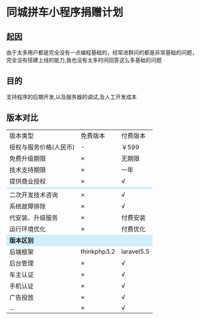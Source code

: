 # 同城拼车小程序捐赠计划

## 起因
由于太多用户都是完全没有一点编程基础的，经常进群问的都是非常基础的问题，完全没有搭建上线的能力,我也没有太多时间回答这么多基础的问题

## 目的
支持程序的后期开发,以及服务器的调试,及人工开发成本

## 版本对比
<table>
    <tr>
        <td>版本类型</td> 
        <td>免费版本</td>  
       <td>付费版本</td> 
   </tr> 
<tr>
        <td> 授权与服务价格(人民币)</td> 
        <td> - </td> 
        <td>￥599</td> 
   </tr>
 <tr>
        <td>免费升级期限</td> 
        <td> × </td> 
        <td>无期限</td> 
   </tr>
 <tr>
        <td>技术支持期限</td> 
        <td> × </td> 
        <td>一年</td> 
   </tr>
 <tr>
        <td>提供商业授权</td> 
        <td> × </td> 
        <td> √ </td> 
   </tr>
   <tr style="background:#cfeffa">
        <td colspan="3"><b></b></td>    
   </tr>
   <tr>
        <td>二次开发技术咨询</td> 
        <td> × </td> 
        <td> √ </td> 
   </tr>
   <tr>
        <td>系统故障排除</td> 
        <td> × </td> 
        <td> √ </td> 
   </tr>
   <tr>
        <td>代安装、升级服务</td> 
        <td> × </td> 
        <td> 付费安装 </td> 
   </tr>
   <tr>
        <td>运行环境优化 </td> 
        <td> × </td> 
        <td> 付费优化 </td> 
   </tr>
   <tr style="background:#cfeffa">
        <td colspan="3"><b>版本区别</b></td>    
   </tr>
   <tr>
        <td>后端框架</td> 
        <td>thinkphp3.2</td> 
        <td>laravel5.5</td> 
   </tr>
   <tr>
        <td>后台管理</td> 
        <td> × </td> 
        <td> √ </td> 
   </tr>
   <tr>
        <td>车主认证</td> 
        <td> × </td> 
        <td> √ </td> 
   </tr>
   <tr>
        <td>手机认证</td> 
        <td> × </td> 
        <td> √ </td> 
   </tr>
   <tr>
        <td>广告投放</td> 
        <td> × </td> 
        <td> √ </td> 
   </tr>
   <tr>
        <td>...</td> 
        <td> × </td> 
        <td> √ </td> 
   </tr>
</table>

